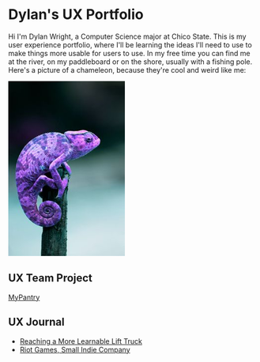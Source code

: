 # Dylan's UX Portfolio

Hi I'm Dylan Wright, a Computer Science major at Chico State. This is my user experience portfolio, where I'll be learning the ideas I'll need to use to make things more usable for users to use. In my free time you can find me at the river, on my paddleboard or on the shore, usually with a fishing pole. Here's a picture of a chameleon, because they're cool and weird like me:

![Cool Chameleon](/assets/chameleon.jpg)

## UX Team Project

[MyPantry](https://usabilityengineering.github.io/mypantry/)

## UX Journal

- [Reaching a More Learnable Lift Truck](j01/)
- [Riot Games, Small Indie Company](j02/)
